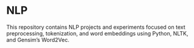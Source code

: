 # NLP
This repository contains NLP projects and experiments focused on text preprocessing, tokenization, and word embeddings using Python, NLTK, and Gensim’s Word2Vec.
